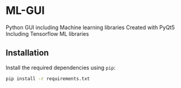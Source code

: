 # ML-GUI
Python GUI including Machine learning libraries
Created with PyQt5
Including Tensorflow ML libraries

## Installation

Install the required dependencies using `pip`:

```bash
pip install -r requirements.txt
```
